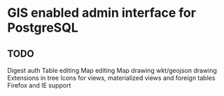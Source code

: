 # GIS enabled admin interface for PostgreSQL

## TODO
Digest auth
Table editing
Map editing
Map drawing wkt/geojson drawing
Extensions in tree
Icons for views, materialized views and foreign tables
Firefox and IE support



